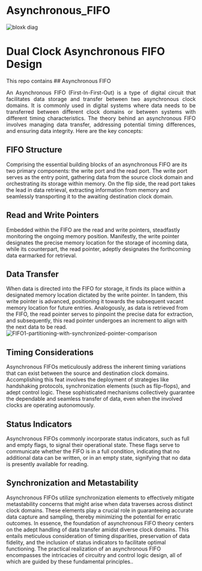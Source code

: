 # Asynchronous_FIFO
![bloxk diag](https://github.com/vishu33/Asynchronous_FIFO/assets/35891405/2a375ab0-5d01-4762-82a5-793543e286da)
# Dual Clock Asynchronous FIFO Design
This repo contains ## Asynchronous FIFO
<p align="justify">
  An Asynchronous FIFO (First-In-First-Out) is a type of digital circuit that facilitates data storage and transfer between two
asynchronous clock domains. It is commonly used in digital systems where data needs to be transferred between different
clock domains or between systems with different timing characteristics.
The theory behind an asynchronous FIFO involves managing data transfer, addressing potential timing differences, and
ensuring data integrity. Here are the key concepts:

## FIFO Structure
Comprising the essential building blocks of an asynchronous FIFO are its two primary components: the write port and the read port. The write port serves as the entry point, gathering data from the source clock domain and orchestrating its storage within memory. On the flip side, the read port takes the lead in data retrieval, extracting information from memory and seamlessly transporting it to the awaiting destination clock domain.
## Read and Write Pointers
Embedded within the FIFO are the read and write pointers, steadfastly monitoring the ongoing memory position. Manifestly, the write pointer designates the precise memory location for the storage of incoming data, while its counterpart, the read pointer, adeptly designates the forthcoming data earmarked for retrieval.
## Data Transfer
When data is directed into the FIFO for storage, it finds its place within a designated memory location dictated by the write pointer. In tandem, this write pointer is advanced, positioning it towards the subsequent vacant memory location for future entries. Analogously, as data is retrieved from the FIFO, the read pointer serves to pinpoint the precise data for extraction, and subsequently, this read pointer undergoes an increment to align with the next data to be read.
![FIFO1-partitioning-with-synchronized-pointer-comparison](https://github.com/vishu33/Asynchronous_FIFO/assets/35891405/c9ce6e27-f212-4f87-9595-43cf566631de)

## Timing Considerations
Asynchronous FIFOs meticulously address the inherent timing variations that can exist between the source and destination clock domains. Accomplishing this feat involves the deployment of strategies like handshaking protocols, synchronization elements (such as flip-flops), and adept control logic. These sophisticated mechanisms collectively guarantee the dependable and seamless transfer of data, even when the involved clocks are operating autonomously.
## Status Indicators
Asynchronous FIFOs commonly incorporate status indicators, such as full and empty flags, to signal their operational state. These flags serve to communicate whether the FIFO is in a full condition, indicating that no additional data can be written, or in an empty state, signifying that no data is presently available for reading.
## Synchronization and Metastability
Asynchronous FIFOs utilize synchronization elements to effectively mitigate metastability concerns that might arise when data traverses across distinct clock domains. These elements play a crucial role in guaranteeing accurate data capture and sampling, thereby minimizing the potential for erratic outcomes.
In essence, the foundation of asynchronous FIFO theory centers on the adept handling of data transfer amidst diverse clock domains. This entails meticulous consideration of timing disparities, preservation of data fidelity, and the inclusion of status indicators to facilitate optimal functioning. The practical realization of an asynchronous FIFO encompasses the intricacies of circuitry and control logic design, all of which are guided by these fundamental principles..</p>


